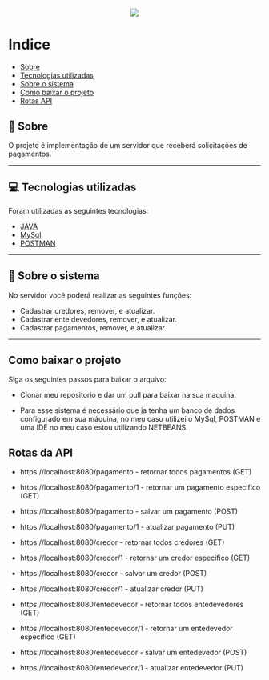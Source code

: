 <h1 align="center">
    <img 
        src="https://precato.com.br/wp-content/uploads/2021/05/logo-sem-espaco.png" 
    >
    </img>
</h1>

# Indice
- [Sobre](#-sobre)
- [Tecnologias utilizadas](#-tecnologias-utilizadas)
- [Sobre o sistema](#-sobre-o-sistema)
- [Como baixar o projeto](#como-baixar-o-projeto)
- [Rotas API](#rotas-da-api)

## 👀 Sobre

O projeto é implementação de um servidor que receberá solicitações de pagamentos.

---

## 💻 Tecnologias utilizadas

Foram utilizadas as seguintes tecnologias:

- [JAVA](https://pt-br.reactjs.org/)
- [MySql](https://www.mysql.com/)
- [POSTMAN](https://www.postman.com/)

---

## 📲 Sobre o sistema

No servidor você poderá realizar as seguintes funções:

- Cadastrar credores, remover, e atualizar.
- Cadastrar ente devedores, remover, e atualizar.
- Cadastrar pagamentos, remover, e atualizar.

---

## Como baixar o projeto 

Siga os seguintes passos para baixar o arquivo:

- Clonar meu repositorio e dar um pull para baixar na sua maquina.

- Para esse sistema é necessário que ja tenha um banco de dados configurado em sua máquina, no meu caso utilizei o MySql, POSTMAN e uma IDE no meu caso estou utilizando NETBEANS.

## Rotas da API

- https://localhost:8080/pagamento - retornar todos pagamentos (GET)
- https://localhost:8080/pagamento/1 - retornar um pagamento especifico (GET)
- https://localhost:8080/pagamento - salvar um pagamento (POST)
- https://localhost:8080/pagamento/1 - atualizar pagamento (PUT)

- https://localhost:8080/credor - retornar todos credores (GET)
- https://localhost:8080/credor/1 - retornar um credor especifico (GET)
- https://localhost:8080/credor - salvar um credor (POST)
- https://localhost:8080/credor/1 - atualizar credor (PUT)

- https://localhost:8080/entedevedor - retornar todos entedevedores (GET)
- https://localhost:8080/entedevedor/1 - retornar um entedevedor especifico (GET)
- https://localhost:8080/entedevedor - salvar um entedevedor (POST)
- https://localhost:8080/entedevedor/1 - atualizar entedevedor (PUT)














